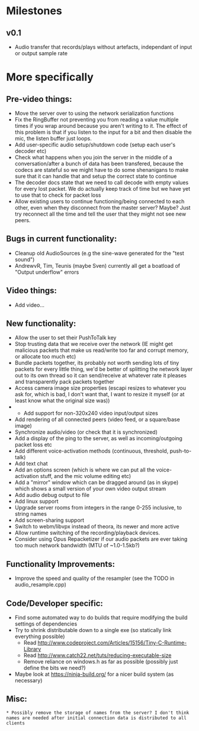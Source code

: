 # Milestones
## v0.1
* Audio transfer that records/plays without artefacts, independant of input or output sample rate


# More specifically
## Pre-video things:
* Move the server over to using the network serialization functions
* Fix the RingBuffer not preventing you from reading a value multiple times if you wrap around because you aren't writing to it. The effect of this problem is that if you listen to the input for a bit and then disable the mic, the listen buffer just loops.
* Add user-specific audio setup/shutdown code (setup each user's decoder etc)
* Check what happens when you join the server in the middle of a conversation/after a bunch of data has been transfered, because the codecs are stateful so we might have to do some shenanigans to make sure that it can handle that and setup the correct state to continue
* The decoder docs state that we need to call decode with empty values for every lost packet. We do actually keep track of time but we have yet to use that to check for packet loss
* Allow existing users to continue functioning/being connected to each other, even when they disconnect from the master server? Maybe? Just try reconnect all the time and tell the user that they might not see new peers.

## Bugs in current functionality:
* Cleanup old AudioSources (e.g the sine-wave generated for the "test sound")
* AndrewvR, Tim, Teunis (maybe Sven) currently all get a boatload of "Output underflow" errors

## Video things:
* Add video...

## New functionality:
* Allow the user to set their PushToTalk key
* Stop trusting data that we receive over the network (IE might get malicious packets that make us read/write too far and corrupt memory, or allocate too much etc)
* Bundle packets together, its probably not worth sending lots of tiny packets for every little thing, we'd be better of splitting the network layer out to its own thread so it can send/receive at whatever rate it pleases and transparently pack packets together
* Access camera image size properties (escapi resizes to whatever you ask for, which is bad, I don't want that, I want to resize it myself (or at least know what the original size was))
*   - Add support for non-320x240 video input/output sizes
* Add rendering of all connected peers (video feed, or a square/base image)
* Synchronize audio/video (or check that it is synchronized)
* Add a display of the ping to the server, as well as incoming/outgoing packet loss etc
* Add different voice-activation methods (continuous, threshold, push-to-talk)
* Add text chat
* Add an options screen (which is where we can put all the voice-activation stuff, and the mic volume editing etc)
* Add a "mirror" window which can be dragged around (as in skype) which shows a small version of your own video output stream
* Add audio debug output to file
* Add linux support
* Upgrade server rooms from integers in the range 0-255 inclusive, to string names
* Add screen-sharing support
* Switch to webm/libvpx instead of theora, its newer and more active
* Allow runtime switching of the recording/playback devices.
* Consider using Opus Repacketizer if our audio packets are ever taking too much network bandwidth (MTU of ~1.0-1.5kb?)

## Functionality Improvements:
* Improve the speed and quality of the resampler (see the TODO in audio_resample.cpp)

## Code/Developer specific:
* Find some automated way to do builds that require modifying the build settings of dependencies
* Try to shrink distributable down to a single exe (so statically link everything possible)
    * Read http://www.codeproject.com/Articles/15156/Tiny-C-Runtime-Library
    * Read http://www.catch22.net/tuts/reducing-executable-size
    * Remove reliance on windows.h as far as possible (possibly just define the bits we need?)
* Maybe look at https://ninja-build.org/ for a nicer build system (as necessary)

## Misc:
    * Possibly remove the storage of names from the server? I don't think names are needed after initial connection data is distributed to all clients

